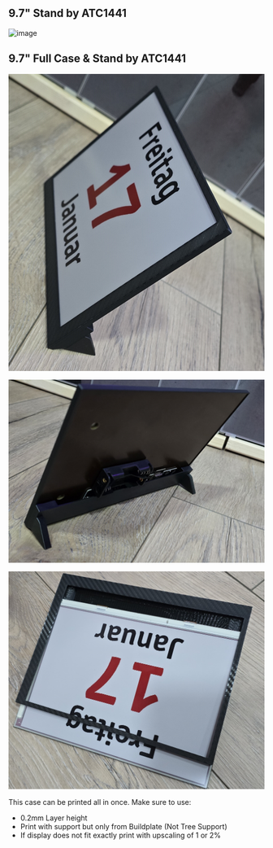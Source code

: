 ## 9.7" Stand by ATC1441 ##

![image](Stand97_By_atc1441.jpg)


## 9.7" Full Case & Stand by ATC1441 ##

![image](Stand97_full_case_By_atc1441.jpg)

![image](Stand97_full_case_back_By_atc1441.jpg)

![image](Stand97_full_case_slide_By_atc1441.jpg)

This case can be printed all in once.
Make sure to use:
- 0.2mm Layer height
- Print with support but only from Buildplate (Not Tree Support)
- If display does not fit exactly print with upscaling of 1 or 2%

